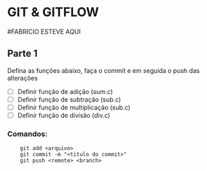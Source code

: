 # GIT & GITFLOW

#FABRICIO ESTEVE AQUI

## Parte 1
Defina as funções abaixo, faça o commit e em seguida o push das alterações

- [ ] Definir função de adição (sum.c)
- [ ] Definir função de subtração (sub.c)
- [ ] Definir função de multiplicação (sub.c)
- [ ] Definir função de divisão (div.c)

### Comandos:
```
    git add <arquivo>
    git commit -m "<titulo do commit>"
    git push <remote> <branch>
```

